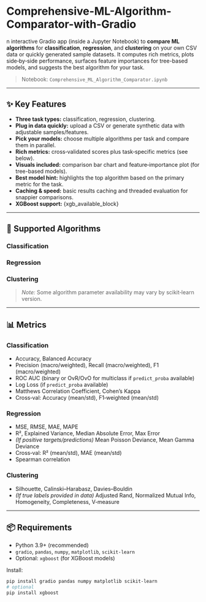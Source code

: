 # Comprehensive-ML-Algorithm-Comparator-with-Gradio
n interactive Gradio app (inside a Jupyter Notebook) to **compare ML algorithms** for **classification**, **regression**, and **clustering** on your own CSV data or quickly generated sample datasets. It computes rich metrics, plots side‑by‑side performance, surfaces feature importances for tree-based models, and suggests the best algorithm for your task.

> Notebook: `Comprehensive_ML_Algorithm_Comparator.ipynb`

---

## ✨ Key Features

- **Three task types:** classification, regression, clustering.
- **Plug in data quickly:** upload a CSV or generate synthetic data with adjustable samples/features.
- **Pick your models:** choose multiple algorithms per task and compare them in parallel.
- **Rich metrics:** cross‑validated scores plus task‑specific metrics (see below).
- **Visuals included:** comparison bar chart and feature‑importance plot (for tree-based models).
- **Best model hint:** highlights the top algorithm based on the primary metric for the task.
- **Caching & speed:** basic results caching and threaded evaluation for snappier comparisons.
- **XGBoost support:** {xgb_available_block}

---

## 🧠 Supported Algorithms

### Classification
### Regression
### Clustering


> *Note:* Some algorithm parameter availability may vary by scikit‑learn version.

---

## 📊 Metrics

### Classification
- Accuracy, Balanced Accuracy
- Precision (macro/weighted), Recall (macro/weighted), F1 (macro/weighted)
- ROC AUC (binary or OvR/OvO for multiclass if `predict_proba` available)
- Log Loss (if `predict_proba` available)
- Matthews Correlation Coefficient, Cohen’s Kappa
- Cross‑val: Accuracy (mean/std), F1‑weighted (mean/std)

### Regression
- MSE, RMSE, MAE, MAPE
- R², Explained Variance, Median Absolute Error, Max Error
- *(If positive targets/predictions)* Mean Poisson Deviance, Mean Gamma Deviance
- Cross‑val: R² (mean/std), MAE (mean/std)
- Spearman correlation

### Clustering
- Silhouette, Calinski–Harabasz, Davies–Bouldin
- *(If true labels provided in data)* Adjusted Rand, Normalized Mutual Info, Homogeneity, Completeness, V‑measure

---

## 📦 Requirements

- Python 3.9+ (recommended)
- `gradio`, `pandas`, `numpy`, `matplotlib`, `scikit-learn`
- Optional: `xgboost` (for XGBoost models)

Install:
```bash
pip install gradio pandas numpy matplotlib scikit-learn
# optional
pip install xgboost
